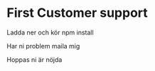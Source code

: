 # First Customer support

Ladda ner och kör npm install

Har ni problem maila mig

Hoppas ni är nöjda
